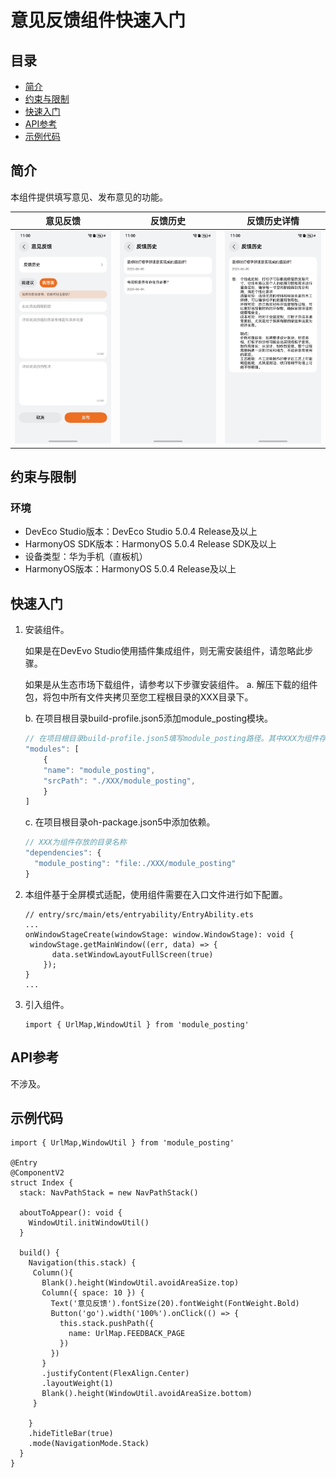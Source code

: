 # 意见反馈组件快速入门

## 目录

- [简介](#简介)
- [约束与限制](#约束与限制)
- [快速入门](#快速入门)
- [API参考](#API参考)
- [示例代码](#示例代码)

## 简介

本组件提供填写意见、发布意见的功能。

| 意见反馈                                             | 反馈历史                                            | 反馈历史详情                                         |
|--------------------------------------------------|-------------------------------------------------|------------------------------------------------|
| <img src="screenshot/feedback.jpeg" width="300"> | <img src="screenshot/history.jpeg" width="300"> | <img src="screenshot/detail.jpeg" width="300"> |

## 约束与限制

### 环境

* DevEco Studio版本：DevEco Studio 5.0.4 Release及以上
* HarmonyOS SDK版本：HarmonyOS 5.0.4 Release SDK及以上
* 设备类型：华为手机（直板机）
* HarmonyOS版本：HarmonyOS 5.0.4 Release及以上

## 快速入门

1. 安装组件。

   如果是在DevEvo Studio使用插件集成组件，则无需安装组件，请忽略此步骤。

   如果是从生态市场下载组件，请参考以下步骤安装组件。
   a. 解压下载的组件包，将包中所有文件夹拷贝至您工程根目录的XXX目录下。

   b. 在项目根目录build-profile.json5添加module_posting模块。

    ```typescript
    // 在项目根目录build-profile.json5填写module_posting路径。其中XXX为组件存放的目录名
    "modules": [
        {
        "name": "module_posting",
        "srcPath": "./XXX/module_posting",
        }
    ]
    ```
   c. 在项目根目录oh-package.json5中添加依赖。
    ```typescript
    // XXX为组件存放的目录名称
    "dependencies": {
      "module_posting": "file:./XXX/module_posting"
    }

2. 本组件基于全屏模式适配，使用组件需要在入口文件进行如下配置。
    ```
    // entry/src/main/ets/entryability/EntryAbility.ets
    ...
    onWindowStageCreate(windowStage: window.WindowStage): void {
     windowStage.getMainWindow((err, data) => {
          data.setWindowLayoutFullScreen(true)
        });
    }
    ...
    ```
3. 引入组件。

    ```
   import { UrlMap,WindowUtil } from 'module_posting'
    ```

## API参考

不涉及。

## 示例代码

```
import { UrlMap,WindowUtil } from 'module_posting'

@Entry
@ComponentV2
struct Index {
  stack: NavPathStack = new NavPathStack()

  aboutToAppear(): void {
    WindowUtil.initWindowUtil()
  }

  build() {
    Navigation(this.stack) {
     Column(){
       Blank().height(WindowUtil.avoidAreaSize.top)
       Column({ space: 10 }) {
         Text('意见反馈').fontSize(20).fontWeight(FontWeight.Bold)
         Button('go').width('100%').onClick(() => {
           this.stack.pushPath({
             name: UrlMap.FEEDBACK_PAGE
           })
         })
       }
       .justifyContent(FlexAlign.Center)
       .layoutWeight(1)
       Blank().height(WindowUtil.avoidAreaSize.bottom)
     }

    }
    .hideTitleBar(true)
    .mode(NavigationMode.Stack)
  }
}
```
